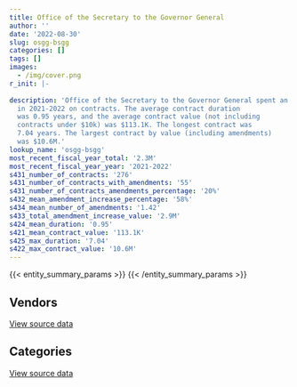 ```yaml
---
title: Office of the Secretary to the Governor General
author: ''
date: '2022-08-30'
slug: osgg-bsgg
categories: []
tags: []
images:
  - /img/cover.png
r_init: |-
  
description: 'Office of the Secretary to the Governor General spent an estimated $2.3M
  in 2021-2022 on contracts. The average contract duration
  was 0.95 years, and the average contract value (not including
  contracts under $10k) was $113.1K. The longest contract was
  7.04 years. The largest contract by value (including amendments)
  was $10.6M.'
lookup_name: 'osgg-bsgg'
most_recent_fiscal_year_total: '2.3M'
most_recent_fiscal_year_year: '2021-2022'
s431_number_of_contracts: '276'
s431_number_of_contracts_with_amendments: '55'
s431_number_of_contracts_amendments_percentage: '20%'
s432_mean_amendment_increase_percentage: '58%'
s434_mean_number_of_amendments: '1.42'
s433_total_amendment_increase_value: '2.9M'
s424_mean_duration: '0.95'
s421_mean_contract_value: '113.1K'
s425_max_duration: '7.04'
s422_max_contract_value: '10.6M'
---
```


<script src="/rmarkdown-libs/htmlwidgets/htmlwidgets.js"></script>
<link href="/rmarkdown-libs/datatables-css/datatables-crosstalk.css" rel="stylesheet" />
<script src="/rmarkdown-libs/datatables-binding/datatables.js"></script>
<script src="/rmarkdown-libs/jquery/jquery-3.6.0.min.js"></script>
<link href="/rmarkdown-libs/dt-core-bootstrap/css/dataTables.bootstrap.min.css" rel="stylesheet" />
<link href="/rmarkdown-libs/dt-core-bootstrap/css/dataTables.bootstrap.extra.css" rel="stylesheet" />
<script src="/rmarkdown-libs/dt-core-bootstrap/js/jquery.dataTables.min.js"></script>
<script src="/rmarkdown-libs/dt-core-bootstrap/js/dataTables.bootstrap.min.js"></script>
<link href="/rmarkdown-libs/crosstalk/css/crosstalk.min.css" rel="stylesheet" />
<script src="/rmarkdown-libs/crosstalk/js/crosstalk.min.js"></script>
<script src="/rmarkdown-libs/htmlwidgets/htmlwidgets.js"></script>
<link href="/rmarkdown-libs/datatables-css/datatables-crosstalk.css" rel="stylesheet" />
<script src="/rmarkdown-libs/datatables-binding/datatables.js"></script>
<script src="/rmarkdown-libs/jquery/jquery-3.6.0.min.js"></script>
<link href="/rmarkdown-libs/dt-core-bootstrap/css/dataTables.bootstrap.min.css" rel="stylesheet" />
<link href="/rmarkdown-libs/dt-core-bootstrap/css/dataTables.bootstrap.extra.css" rel="stylesheet" />
<script src="/rmarkdown-libs/dt-core-bootstrap/js/jquery.dataTables.min.js"></script>
<script src="/rmarkdown-libs/dt-core-bootstrap/js/dataTables.bootstrap.min.js"></script>
<link href="/rmarkdown-libs/crosstalk/css/crosstalk.min.css" rel="stylesheet" />
<script src="/rmarkdown-libs/crosstalk/js/crosstalk.min.js"></script>

{{< entity_summary_params >}}
{{< /entity_summary_params >}}

## Vendors

<div id="htmlwidget-1" style="width:100%;height:auto;" class="datatables html-widget"></div>
<script type="application/json" data-for="htmlwidget-1">{"x":{"style":"bootstrap","filter":"none","vertical":false,"data":[["<a href=\"/vendors/access_2_networks/\">Access 2 Networks<\/a>","<a href=\"/vendors/advanced_chippewa_technologies/\">Advanced Chippewa Technologies<\/a>","<a href=\"/vendors/altis_human_resources/\">Altis Human Resources<\/a>","<a href=\"/vendors/blackberry/\">Blackberry<\/a>","<a href=\"/vendors/boyd_moving_storage/\">Boyd Moving Storage<\/a>","<a href=\"/vendors/cdw_canada/\">CDW Canada<\/a>","<a href=\"/vendors/cision_canada/\">Cision Canada<\/a>","<a href=\"/vendors/cistel_technology/\">Cistel Technology<\/a>","<a href=\"/vendors/cossette_communications/\">Cossette Communications<\/a>","<a href=\"/vendors/dls_technology/\">DLS Technology<\/a>","<a href=\"/vendors/dynamic_personnel_consultants/\">Dynamic Personnel Consultants<\/a>","<a href=\"/vendors/fca_canada/\">FCA Canada<\/a>","<a href=\"/vendors/freebalance/\">FreeBalance<\/a>","<a href=\"/vendors/gc_strategies/\">GC Strategies<\/a>","<a href=\"/vendors/global_upholstery/\">Global Upholstery<\/a>","<a href=\"/vendors/hewlett_packard/\">Hewlett Packard<\/a>","<a href=\"/vendors/hypertec/\">Hypertec<\/a>","<a href=\"/vendors/ibm_canada/\">IBM Canada<\/a>","<a href=\"/vendors/ids_systems_consultants/\">IDS Systems Consultants<\/a>","<a href=\"/vendors/iron_mountain/\">Iron Mountain<\/a>","<a href=\"/vendors/itex/\">ITEX<\/a>","<a href=\"/vendors/manpower_services_canada/\">Manpower Services Canada<\/a>","<a href=\"/vendors/microsoft_canada/\">Microsoft Canada<\/a>","<a href=\"/vendors/mindwire_systems/\">Mindwire Systems<\/a>","<a href=\"/vendors/mitsubishi_motor_sales/\">Mitsubishi Motor Sales<\/a>","<a href=\"/vendors/nattiq/\">NATTIQ<\/a>","<a href=\"/vendors/northern_micro/\">Northern Micro<\/a>","<a href=\"/vendors/nova_networks/\">Nova Networks<\/a>","<a href=\"/vendors/pattison_sign_group/\">Pattison Sign Group<\/a>","<a href=\"/vendors/pitney_bowes/\">Pitney Bowes<\/a>","<a href=\"/vendors/proquest/\">ProQuest<\/a>","<a href=\"/vendors/purelogic/\">PureLogic<\/a>","<a href=\"/vendors/purespirit_solutions/\">PureSpirIT Solutions<\/a>","<a href=\"/vendors/randstad/\">Randstad<\/a>","<a href=\"/vendors/si_systems/\">SI Systems<\/a>","<a href=\"/vendors/softchoice/\">Softchoice<\/a>","<a href=\"/vendors/stiff_sentences/\">Stiff Sentences<\/a>","<a href=\"/vendors/telecom_computer_services/\">Telecom Computer Services<\/a>","<a href=\"/vendors/the_aim_group/\">The AIM Group<\/a>","<a href=\"/vendors/toshiba_canada/\">Toshiba Canada<\/a>","<a href=\"/vendors/university_of_ottawa/\">University of Ottawa<\/a>"],[null,21327.61,null,6725.91,null,10838.14,22600,null,null,10899.49,0,34322.15,52361.74,38656.95,null,19336.93,11558.43,null,392952.51,27321.07,8255.05,null,29583.63,null,44930.16,null,null,17011.02,27685,3236.19,null,null,null,295989.03,211093.98,3270.28,null,199590.32,5379.31,393987.61,null],[448.04,null,83560.54,15153.3,null,19062.23,22600,15572.81,null,null,null,null,59226.04,96247.92,11322.6,29473.47,null,4420.47,38701.01,27395.92,27615.11,9088.36,77231.17,null,null,null,32589.04,null,26040.85,5587,null,null,null,49466.66,1727701.36,10495.71,null,null,72919.53,null,null],[40503.68,8739.57,423605.5,3030.66,null,33812.71,22600,null,29380,21238.93,null,56164.39,44421.52,95984.95,15393.41,29392.94,null,4408.39,493958.12,27321.07,10827.74,12711.83,77020.15,36652.68,86200.92,null,231959.33,null,null,5571.73,null,22244.78,null,null,null,13362.45,null,247716.24,null,null,15820],[24931.99,29233.55,82080.39,49975.78,518.07,30425.59,22600,null,null,20941.59,null,null,44421.52,149753.39,377.92,29392.94,null,4408.39,493183.11,17770.44,19420.49,null,146013.43,null,null,13652.61,51289.57,null,null,5571.73,23736.28,68393.09,179372.25,null,null,15557.2,14469.08,55889.91,29695.24,null,15820]],"container":"<table class=\"table table-striped table-hover row-border order-column display\">\n  <thead>\n    <tr>\n      <th>Vendor<\/th>\n      <th>2018-2019<\/th>\n      <th>2019-2020<\/th>\n      <th>2020-2021<\/th>\n      <th>2021-2022<\/th>\n    <\/tr>\n  <\/thead>\n<\/table>","options":{"order":[[4,"desc"]],"pageLength":10,"autoWidth":true,"columnDefs":[{"targets":1,"render":"function(data, type, row, meta) {\n    return type !== 'display' ? data : DTWidget.formatCurrency(data, \"$\", 2, 3, \",\", \".\", true, null);\n  }"},{"targets":2,"render":"function(data, type, row, meta) {\n    return type !== 'display' ? data : DTWidget.formatCurrency(data, \"$\", 2, 3, \",\", \".\", true, null);\n  }"},{"targets":3,"render":"function(data, type, row, meta) {\n    return type !== 'display' ? data : DTWidget.formatCurrency(data, \"$\", 2, 3, \",\", \".\", true, null);\n  }"},{"targets":4,"render":"function(data, type, row, meta) {\n    return type !== 'display' ? data : DTWidget.formatCurrency(data, \"$\", 2, 3, \",\", \".\", true, null);\n  }"},{"width":"16%","targets":[1,2,3,4]},{"className":"dt-right","targets":[1,2,3,4]}],"orderClasses":false}},"evals":["options.columnDefs.0.render","options.columnDefs.1.render","options.columnDefs.2.render","options.columnDefs.3.render"],"jsHooks":[]}</script>
<p class="text-right">
<a href="https://github.com/GoC-Spending/contracts-data/tree/main/data/out/departments/osgg-bsgg/summary_by_fiscal_year_by_vendor.csv" class="source-data-link btn btn-link">View source data</a>
</p>

## Categories

<div id="htmlwidget-2" style="width:100%;height:auto;" class="datatables html-widget"></div>
<script type="application/json" data-for="htmlwidget-2">{"x":{"style":"bootstrap","filter":"none","vertical":false,"data":[["<a href=\"/categories/office_management/\">Office management<\/a>","<a href=\"/categories/professional_services/\">Professional services<\/a>","<a href=\"/categories/information_technology/\">Information technology<\/a>","<a href=\"/categories/medical/\">Medical<\/a>","<a href=\"/categories/transportation_and_logistics/\">Transportation and logistics<\/a>","<a href=\"/categories/industrial_products_and_services/\">Industrial products and services<\/a>","<a href=\"/categories/travel/\">Travel<\/a>","<a href=\"/categories/human_capital/\">Human capital<\/a>"],[195149.86,679270.1,1610321.15,2178.28,101094.21,21934.9,247312.99,36936.72],[459618.87,627835.13,2343057.28,2184.25,25869.38,12619.88,121096.5,34617.6],[114852.5,923590.37,1532447.34,2178.28,142365.31,6309.94,30167.14,30400.46],[104297.35,362132.55,1499115.63,2178.28,10619.88,44892.37,5274.18,231237.41]],"container":"<table class=\"table table-striped table-hover row-border order-column display\">\n  <thead>\n    <tr>\n      <th>Category<\/th>\n      <th>2018-2019<\/th>\n      <th>2019-2020<\/th>\n      <th>2020-2021<\/th>\n      <th>2021-2022<\/th>\n    <\/tr>\n  <\/thead>\n<\/table>","options":{"order":[[4,"desc"]],"dom":"t","pageLength":30,"autoWidth":true,"columnDefs":[{"targets":1,"render":"function(data, type, row, meta) {\n    return type !== 'display' ? data : DTWidget.formatCurrency(data, \"$\", 2, 3, \",\", \".\", true, null);\n  }"},{"targets":2,"render":"function(data, type, row, meta) {\n    return type !== 'display' ? data : DTWidget.formatCurrency(data, \"$\", 2, 3, \",\", \".\", true, null);\n  }"},{"targets":3,"render":"function(data, type, row, meta) {\n    return type !== 'display' ? data : DTWidget.formatCurrency(data, \"$\", 2, 3, \",\", \".\", true, null);\n  }"},{"targets":4,"render":"function(data, type, row, meta) {\n    return type !== 'display' ? data : DTWidget.formatCurrency(data, \"$\", 2, 3, \",\", \".\", true, null);\n  }"},{"width":"16%","targets":[1,2,3,4]},{"className":"dt-right","targets":[1,2,3,4]}],"orderClasses":false,"lengthMenu":[10,25,30,50,100]}},"evals":["options.columnDefs.0.render","options.columnDefs.1.render","options.columnDefs.2.render","options.columnDefs.3.render"],"jsHooks":[]}</script>
<p class="text-right">
<a href="https://github.com/GoC-Spending/contracts-data/tree/main/data/out/departments/osgg-bsgg/summary_by_fiscal_year_by_category.csv" class="source-data-link btn btn-link">View source data</a>
</p>

